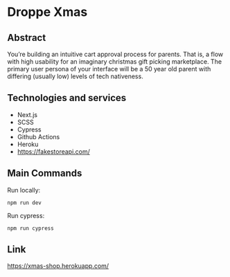 # Droppe Xmas

## Abstract

You’re building an intuitive cart approval process for parents. That is, a flow with high usability for an
imaginary christmas gift picking marketplace. The primary user persona of your interface will be a 50
year old parent with differing (usually low) levels of tech nativeness.

## Technologies and services
- Next.js
- SCSS
- Cypress
- Github Actions
- Heroku
- https://fakestoreapi.com/

## Main Commands

Run locally:
```
npm run dev
```
Run cypress:
```
npm run cypress
```

## Link
https://xmas-shop.herokuapp.com/

